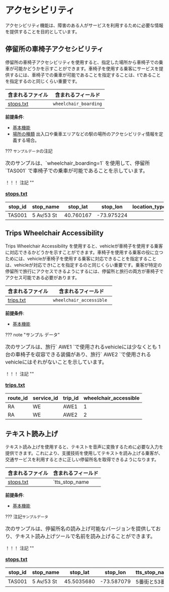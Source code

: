 # アクセシビリティ 
 アクセシビリティ機能は、障害のある人がサービスを利用するために必要な情報を提供することを目的としています。 
 
## 停留所の車椅子アクセシビリティ 
 
 停留所の車椅子アクセシビリティを使用すると、指定した場所から車椅子での乗車が可能かどうかを示すことができます。車椅子を使用する乗客にサービスを提供するには、車椅子での乗車が可能であることを指定することは、tであることを指定するのと同じくらい重要です。 
 
 | 含まれるファイル | 含まれるフィールド | 
 |----------------------------------|-------------------| 
 |[stops.txt](../../../documentation/schedule/reference/#stopstxt)|`wheelchair_boarding` | 
 
 **前提条件**: 
 
 - [基本機能](../base) 
 - [場所の種類](../base_add-ons/#location-types) 出入口や乗車エリアなどの駅の場所のアクセシビリティ情報を定義する場合。 
 
 ??? `サンプルデータ`の注記 
 
<p style="font-size:16px"> 
 次のサンプルは、`wheelchair_boarding=1` を使用して、停留所 `TAS001` で車椅子での乗車が可能であることを示しています。
</p> 
 ！！！ 注記 "" 
<p style="font-size:16px"> 
 <a href="../../../documentation/schedule/reference/#stopstxt"><b>stops.txt</b></a><br> 
</p> 
 
 | stop_id | stop_name | stop_lat | stop_lon | location_type | wheelchair_boarding | 
 |---------|------------|------------|------------|---------------|----------------------| 
 | TAS001 | 5 Av/53 St | 40.760167 |-73.975224 | | 1 | 
 
 
## Trips Wheelchair Accessibility 
 
 Trips Wheelchair Accessibility を使用すると、vehicleが車椅子を使用する乗客に対応できるかどうかを示すことができます。車椅子を使用する乗客の役に立つためには、vehicleが車椅子を使用する乗客に対応できることを指定することは、vehicleが対応できtことを指定するのと同じくらい重要です。乗客が特定の停留所で旅行にアクセスできるようにするには、停留所と旅行の両方が車椅子でアクセス可能である必要があります。
 
 | 含まれるファイル | 含まれるフィールド | 
 |----------------------------------|-----------------------------------| 
 |[trips.txt](../../../documentation/schedule/reference/#tripstxt)|`wheelchair_accessible `| 
 
 **前提条件**: 
 
 - [基本機能](../base) 
 
 ??? note "サンプル データ" 
 
<p style="font-size:16px"> 
 次のサンプルは、旅行` AWE1 `で使用されるvehicleには少なくとも 1 台の車椅子を収容できる装備があり、旅行` AWE2 `で使用されるvehicleにはそれがないことを示しています。
</p> 
 ！！！ 注記 "" 
<p style="font-size:16px"> 
 <a href="../../../documentation/schedule/reference/#tripstxt"><b>trips.txt</b></a><br> 
</p> 
 
 | route_id | service_id | trip_id | wheelchair_accessible | 
 |----------|-----------|---------|-----------------------| 
 | RA | WE | AWE1 | 1 | 
 | RA | WE | AWE2 | 2 | 
 
 
## テキスト読み上げ 
 
 テキスト読み上げを使用すると、テキストを音声に変換するために必要な入力を提供できます。これにより、支援技術を使用してテキストを読み上げる乗客が、交通サービスを利用するときに正しい停留所名を取得できるようになります。 
 
 | 含まれるファイル | 含まれるフィールド | 
 |----------------------------------|-------------------| 
 |[stops.txt](../../../documentation/schedule/reference/#stopstxt)|`tts_stop_name| 
 
 **前提条件**: 
 
 - [基本機能](../base) 
 
 ??? 注記`サンプルデータ` 
 
<p style="font-size:16px"> 
 次のサンプルは、停留所名の読み上げ可能なバージョンを提供しており、テキスト読み上げツールで名前を読み上げることができます。
</p> 
 ！！！ 注記 "" 
<p style="font-size:16px"> 
 <a href="../../../documentation/schedule/reference/#stopstxt"><b>stops.txt</b></a><br> 
</p> 
 
 | stop_id | stop_name | stop_lat | stop_lon | tts_stop_name | 
 |---------|-------------|-------------|-------------|---------------------------| 
 | TAS001 | 5 Av/53 St | 45.5035680 |-73.587079 | 5番街と53番街 | 
 

